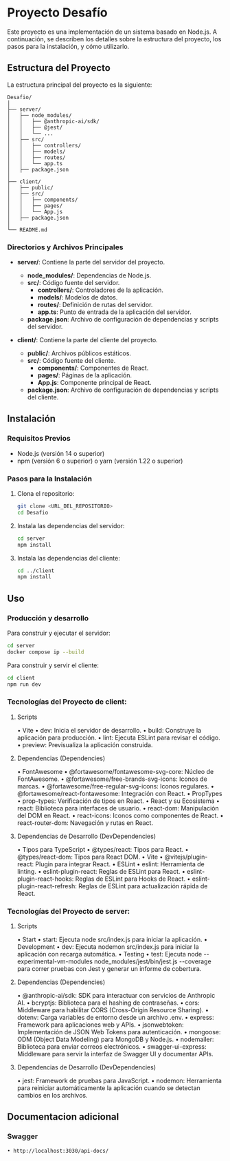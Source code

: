 # Proyecto Desafío

Este proyecto es una implementación de un sistema basado en Node.js. A continuación, se describen los detalles sobre la estructura del proyecto, los pasos para la instalación, y cómo utilizarlo.

## Estructura del Proyecto

La estructura principal del proyecto es la siguiente:

```
Desafio/
│
├── server/
│   ├── node_modules/
│   │   ├── @anthropic-ai/sdk/
│   │   ├── @jest/
│   │   └── ...
│   ├── src/
│   │   ├── controllers/
│   │   ├── models/
│   │   ├── routes/
│   │   └── app.ts
│   ├── package.json
│
├── client/
│   ├── public/
│   ├── src/
│   │   ├── components/
│   │   ├── pages/
│   │   └── App.js
│   ├── package.json
│
└── README.md
```


### Directorios y Archivos Principales

- **server/**: Contiene la parte del servidor del proyecto.
  - **node_modules/**: Dependencias de Node.js.
  - **src/**: Código fuente del servidor.
    - **controllers/**: Controladores de la aplicación.
    - **models/**: Modelos de datos.
    - **routes/**: Definición de rutas del servidor.
    - **app.ts**: Punto de entrada de la aplicación del servidor.
  - **package.json**: Archivo de configuración de dependencias y scripts del servidor.
  
- **client/**: Contiene la parte del cliente del proyecto.
  - **public/**: Archivos públicos estáticos.
  - **src/**: Código fuente del cliente.
    - **components/**: Componentes de React.
    - **pages/**: Páginas de la aplicación.
    - **App.js**: Componente principal de React.
  - **package.json**: Archivo de configuración de dependencias y scripts del cliente.

## Instalación

### Requisitos Previos

- Node.js (versión 14 o superior)
- npm (versión 6 o superior) o yarn (versión 1.22 o superior)

### Pasos para la Instalación

1. Clona el repositorio:

    ```bash
    git clone <URL_DEL_REPOSITORIO>
    cd Desafio
    ```

2. Instala las dependencias del servidor:

    ```bash
    cd server
    npm install
    ```

3. Instala las dependencias del cliente:

    ```bash
    cd ../client
    npm install
    ```

## Uso

### Producción y desarrollo

Para construir y ejecutar el servidor:

```bash
cd server
docker compose ip --build
```

Para construir y servir el cliente:

```bash
cd client
npm run dev
```

### Tecnologías del Proyecto de client:

1. Scripts

	•	Vite
	•	dev: Inicia el servidor de desarrollo.
	•	build: Construye la aplicación para producción.
	•	lint: Ejecuta ESLint para revisar el código.
	•	preview: Previsualiza la aplicación construida.

2. Dependencias (Dependencies)

	•	FontAwesome
	•	@fortawesome/fontawesome-svg-core: Núcleo de FontAwesome.
	•	@fortawesome/free-brands-svg-icons: Iconos de marcas.
	•	@fortawesome/free-regular-svg-icons: Iconos regulares.
	•	@fortawesome/react-fontawesome: Integración con React.
	•	PropTypes
	•	prop-types: Verificación de tipos en React.
	•	React y su Ecosistema
	•	react: Biblioteca para interfaces de usuario.
	•	react-dom: Manipulación del DOM en React.
	•	react-icons: Iconos como componentes de React.
	•	react-router-dom: Navegación y rutas en React.

3. Dependencias de Desarrollo (DevDependencies)

	•	Tipos para TypeScript
	•	@types/react: Tipos para React.
	•	@types/react-dom: Tipos para React DOM.
	•	Vite
	•	@vitejs/plugin-react: Plugin para integrar React.
	•	ESLint
	•	eslint: Herramienta de linting.
	•	eslint-plugin-react: Reglas de ESLint para React.
	•	eslint-plugin-react-hooks: Reglas de ESLint para Hooks de React.
	•	eslint-plugin-react-refresh: Reglas de ESLint para actualización rápida de React.

### Tecnologías del Proyecto de server:

1. Scripts

	•	Start
	•	start: Ejecuta node src/index.js para iniciar la aplicación.
	•	Development
	•	dev: Ejecuta nodemon src/index.js para iniciar la aplicación con recarga automática.
	•	Testing
	•	test: Ejecuta node --experimental-vm-modules node_modules/jest/bin/jest.js --coverage para correr pruebas con Jest y generar un informe de cobertura.

2. Dependencias (Dependencies)

	•	@anthropic-ai/sdk: SDK para interactuar con servicios de Anthropic AI.
	•	bcryptjs: Biblioteca para el hashing de contraseñas.
	•	cors: Middleware para habilitar CORS (Cross-Origin Resource Sharing).
	•	dotenv: Carga variables de entorno desde un archivo .env.
	•	express: Framework para aplicaciones web y APIs.
	•	jsonwebtoken: Implementación de JSON Web Tokens para autenticación.
	•	mongoose: ODM (Object Data Modeling) para MongoDB y Node.js.
	•	nodemailer: Biblioteca para enviar correos electrónicos.
	•	swagger-ui-express: Middleware para servir la interfaz de Swagger UI y documentar APIs.

3. Dependencias de Desarrollo (DevDependencies)

	•	jest: Framework de pruebas para JavaScript.
	•	nodemon: Herramienta para reiniciar automáticamente la aplicación cuando se detectan cambios en los     archivos.

## Documentacion adicional

### Swagger

	• http://localhost:3030/api-docs/